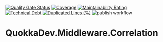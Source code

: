 [![Quality Gate Status](https://sonarcloud.io/api/project_badges/measure?project=quokka-dev_quokkadev-middleware-correlation&metric=alert_status)](https://sonarcloud.io/summary/new_code?id=quokka-dev_quokkadev-middleware-correlation) [![Coverage](https://sonarcloud.io/api/project_badges/measure?project=quokka-dev_quokkadev-middleware-correlation&metric=coverage)](https://sonarcloud.io/summary/new_code?id=quokka-dev_quokkadev-middleware-correlation) [![Maintainability Rating](https://sonarcloud.io/api/project_badges/measure?project=quokka-dev_quokkadev-middleware-correlation&metric=sqale_rating)](https://sonarcloud.io/summary/new_code?id=quokka-dev_quokkadev-middleware-correlation) [![Technical Debt](https://sonarcloud.io/api/project_badges/measure?project=quokka-dev_quokkadev-middleware-correlation&metric=sqale_index)](https://sonarcloud.io/summary/new_code?id=quokka-dev_quokkadev-middleware-correlation) [![Duplicated Lines (%)](https://sonarcloud.io/api/project_badges/measure?project=quokka-dev_quokkadev-middleware-correlation&metric=duplicated_lines_density)](https://sonarcloud.io/summary/new_code?id=quokka-dev_quokkadev-middleware-correlation) ![publish workflow](https://github.com/quokka-dev/quokkadev-middleware-correlation/actions/workflows/publish.yml/badge.svg)

# QuokkaDev.Middleware.Correlation